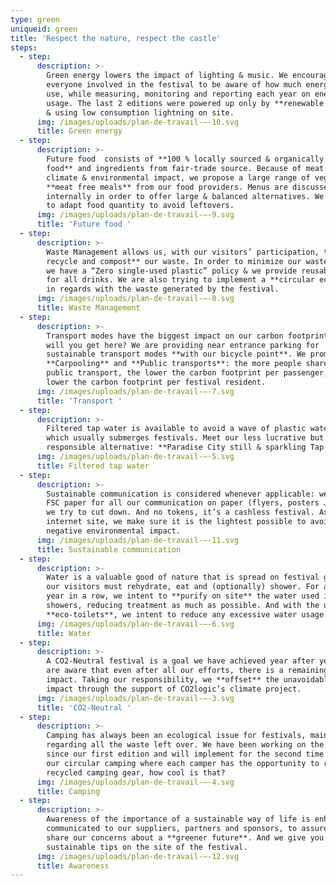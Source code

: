 ```yaml
---
type: green
uniqueid: green
title: 'Respect the nature, respect the castle'
steps:
  - step:
      description: >-
        Green energy lowers the impact of lighting & music. We encourage
        everyone involved in the festival to be aware of how much energy they
        use, while measuring, monitoring and reporting each year on energy
        usage. The last 2 editions were powered up only by **renewable energy**
        & using low consumption lightning on site.
      img: /images/uploads/plan-de-travail-–-10.svg
      title: Green energy
  - step:
      description: >-
        Future food  consists of **100 % locally sourced & organically grown
        food** and ingredients from fair-trade source. Because of meat’s high
        climate & environmental impact, we propose a large range of vegetarian &
        **meat free meals** from our food providers. Menus are discussed
        internally in order to offer large & balanced alternatives. We also try
        to adapt food quantity to avoid leftovers.
      img: /images/uploads/plan-de-travail-–-9.svg
      title: 'Future food '
  - step:
      description: >-
        Waste Management allows us, with our visitors’ participation, to **sort,
        recycle and compost** our waste. In order to minimize our waste stream,
        we have a “Zero single-used plastic” policy & we provide reusable cups
        for all drinks. We are also trying to implement a **circular economy**
        in regards with the waste generated by the festival.
      img: /images/uploads/plan-de-travail-–-8.svg
      title: Waste Management
  - step:
      description: >-
        Transport modes have the biggest impact on our carbon footprint. So how
        will you get here? We are providing near entrance parking for
        sustainable transport modes **with our bicycle point**. We promote
        **Carpooling** and **Public transports**: the more people share a car or
        public transport, the lower the carbon footprint per passenger, the
        lower the carbon footprint per festival resident.
      img: /images/uploads/plan-de-travail-–-7.svg
      title: 'Transport '
  - step:
      description: >-
        Filtered tap water is available to avoid a wave of plastic water bottles
        which usually submerges festivals. Meet our less lucrative but more
        responsible alternative: **Paradise City still & sparkling Tap Water.**
      img: /images/uploads/plan-de-travail-–-5.svg
      title: Filtered tap water
  - step:
      description: >-
        Sustainable communication is considered whenever applicable: we use only
        FSC paper for all our communication on paper (flyers, posters …), which
        we try to cut down. And no tokens, it’s a cashless festival. As for our
        internet site, we make sure it is the lightest possible to avoid any
        negative environmental impact.
      img: /images/uploads/plan-de-travail-–-11.svg
      title: Sustainable communication
  - step:
      description: >-
        Water is a valuable good of nature that is spread on festival ground as
        our visitors must rehydrate, eat and (optionally) shower. For a second
        year in a row, we intent to **purify on site** the water used in our
        showers, reducing treatment as much as possible. And with the use of our
        **eco-toilets**, we intent to reduce any excessive water usage.
      img: /images/uploads/plan-de-travail-–-6.svg
      title: Water
  - step:
      description: >-
        A CO2-Neutral festival is a goal we have achieved year after year. We
        are aware that even after all our efforts, there is a remaining climate
        impact. Taking our responsibility, we **offset** the unavoidable climate
        impact through the support of CO2logic’s climate project.
      img: /images/uploads/plan-de-travail-–-3.svg
      title: 'CO2-Neutral '
  - step:
      description: >-
        Camping has always been an ecological issue for festivals, mainly
        regarding all the waste left over. We have been working on the problem
        since our first edition and will implement for the second time in a row
        our circular camping where each camper has the opportunity to rent
        recycled camping gear, how cool is that?
      img: /images/uploads/plan-de-travail-–-4.svg
      title: Camping
  - step:
      description: >-
        Awareness of the importance of a sustainable way of life is enhanced and
        communicated to our suppliers, partners and sponsors, to assure they
        share our concerns about a **greener future**. And we give you useful
        sustainable tips on the site of the festival.
      img: /images/uploads/plan-de-travail-–-12.svg
      title: Awareness
---
```

